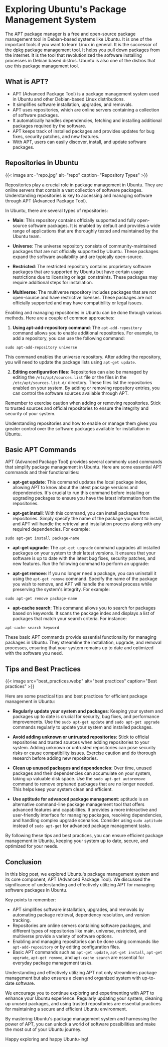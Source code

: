 # Exploring Ubuntu's Package Management System

The APT package manager is a free and open-source package management tool in Debian-based systems like Ubuntu. It is one of the important tools if you want to learn Linux in general. It is the successor of the dpkg package management tool. It helps you pull down packages from the internet. It is the tool that revolutionized the software installing processes in Debian based distros. Ubuntu is also one of the distros that use this package management tool.
<!--more--> 
 
## What is APT? 
- APT (Advanced Package Tool) is a package management system used in Ubuntu and other Debian-based Linux distributions.
- It simplifies software installation, upgrades, and removals.
- APT uses repositories, which are online servers containing a collection of software packages.
- It automatically handles dependencies, fetching and installing additional packages required by the software.
- APT keeps track of installed packages and provides updates for bug fixes, security patches, and new features.
- With APT, users can easily discover, install, and update software packages.


## Repositories in Ubuntu

{{< image src="repo.jpg" alt="repo" caption="Repository Types" >}}

Repositories play a crucial role in package management in Ubuntu. They are online servers that contain a vast collection of software packages. Understanding repositories is key to accessing and managing software through APT (Advanced Package Tool).

In Ubuntu, there are several types of repositories:

- **Main**: This repository contains officially supported and fully open-source software packages. It is enabled by default and provides a wide range of applications that are thoroughly tested and maintained by the Ubuntu team.

- **Universe**: The universe repository consists of community-maintained packages that are not officially supported by Ubuntu. These packages expand the software availability and are typically open-source.

- **Restricted**: The restricted repository contains proprietary software packages that are supported by Ubuntu but have certain usage restrictions due to licensing or legal constraints. These packages may require additional steps for installation.

- **Multiverse**: The multiverse repository includes packages that are not open-source and have restrictive licenses. These packages are not officially supported and may have compatibility or legal issues.

Enabling and managing repositories in Ubuntu can be done through various methods. Here are a couple of common approaches:

1. **Using apt-add-repository command**: The `apt-add-repository` command allows you to enable additional repositories. For example, to add a repository, you can use the following command: 

```shell 
sudo apt-add-repository universe
```
This command enables the universe repository. After adding the repository, you will need to update the package lists using `apt-get update`.

2. **Editing configuration files**: Repositories can also be managed by editing the `/etc/apt/sources.list` file or the files in the `/etc/apt/sources.list.d/` directory. These files list the repositories enabled on your system. By adding or removing repository entries, you can control the software sources available through APT.

Remember to exercise caution when adding or removing repositories. Stick to trusted sources and official repositories to ensure the integrity and security of your system.

Understanding repositories and how to enable or manage them gives you greater control over the software packages available for installation in Ubuntu. 

## Basic APT Commands

APT (Advanced Package Tool) provides several commonly used commands that simplify package management in Ubuntu. Here are some essential APT commands and their functionalities:

- **apt-get update**: This command updates the local package index, allowing APT to know about the latest package versions and dependencies. It's crucial to run this command before installing or upgrading packages to ensure you have the latest information from the repositories.

- **apt-get install**: With this command, you can install packages from repositories. Simply specify the name of the package you want to install, and APT will handle the retrieval and installation process along with any required dependencies. For example:

```shell 
sudo apt-get install package-name
```


- **apt-get upgrade**: The `apt-get upgrade` command upgrades all installed packages on your system to their latest versions. It ensures that your software is up to date with the latest bug fixes, security patches, and new features. Run the following command to perform an upgrade:

- **apt-get remove**: If you no longer need a package, you can uninstall it using the `apt-get remove` command. Specify the name of the package you wish to remove, and APT will handle the removal process while preserving the system's integrity. For example:

```shell 
sudo apt-get remove package-name
```

- **apt-cache search**: This command allows you to search for packages based on keywords. It scans the package index and displays a list of packages that match your search criteria. For instance:

```shell 
apt-cache search keyword
```


These basic APT commands provide essential functionality for managing packages in Ubuntu. They streamline the installation, upgrade, and removal processes, ensuring that your system remains up to date and optimized with the software you need.

## Tips and Best Practices 
{{< image src="best_practices.webp" alt="best practices" caption="Best practices" >}}

Here are some practical tips and best practices for efficient package management in Ubuntu:

- **Regularly update your system and packages**: Keeping your system and packages up to date is crucial for security, bug fixes, and performance improvements. Use the `sudo apt-get update` and `sudo apt-get upgrade` commands regularly to update your system and installed packages.

- **Avoid adding unknown or untrusted repositories**: Stick to official repositories and trusted sources when adding repositories to your system. Adding unknown or untrusted repositories can pose security risks or cause compatibility issues. Exercise caution and do thorough research before adding new repositories.

- **Clean up unused packages and dependencies**: Over time, unused packages and their dependencies can accumulate on your system, taking up valuable disk space. Use the `sudo apt-get autoremove` command to remove orphaned packages that are no longer needed. This helps keep your system clean and efficient.

- **Use aptitude for advanced package management**: aptitude is an alternative command-line package management tool that offers advanced features and capabilities. It provides a more interactive and user-friendly interface for managing packages, resolving dependencies, and handling complex upgrade scenarios. Consider using `sudo aptitude` instead of `sudo apt-get` for advanced package management tasks.

By following these tips and best practices, you can ensure efficient package management in Ubuntu, keeping your system up to date, secure, and optimized for your needs.

## Conclusion

In this blog post, we explored Ubuntu's package management system and its core component, APT (Advanced Package Tool). We discussed the significance of understanding and effectively utilizing APT for managing software packages in Ubuntu.

Key points to remember:

- APT simplifies software installation, upgrades, and removals by automating package retrieval, dependency resolution, and version tracking.
- Repositories are online servers containing software packages, and different types of repositories like main, universe, restricted, and multiverse provide a variety of software options.
- Enabling and managing repositories can be done using commands like `apt-add-repository` or by editing configuration files.
- Basic APT commands such as `apt-get update`, `apt-get install`, `apt-get upgrade`, `apt-get remove`, and `apt-cache search` are essential for everyday package management tasks.

Understanding and effectively utilizing APT not only streamlines package management but also ensures a clean and organized system with up-to-date software.

We encourage you to continue exploring and experimenting with APT to enhance your Ubuntu experience. Regularly updating your system, cleaning up unused packages, and using trusted repositories are essential practices for maintaining a secure and efficient Ubuntu environment.

By mastering Ubuntu's package management system and harnessing the power of APT, you can unlock a world of software possibilities and make the most out of your Ubuntu journey.

Happy exploring and happy Ubuntu-ing!

